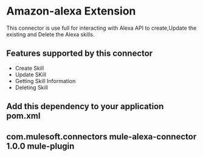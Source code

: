 Amazon-alexa Extension
===============

This connector is use full for interacting with Alexa API to create,Update the existing and Delete the Alexa skills.



## Features supported by this connector

- Create Skill
- Update SKill
- Getting Skill Information
- Deleting Skill



Add this dependency to your application pom.xml
---
<groupId>com.mulesoft.connectors</groupId>
<artifactId>mule-alexa-connector</artifactId>
<version>1.0.0</version>
<classifier>mule-plugin</classifier>
---
